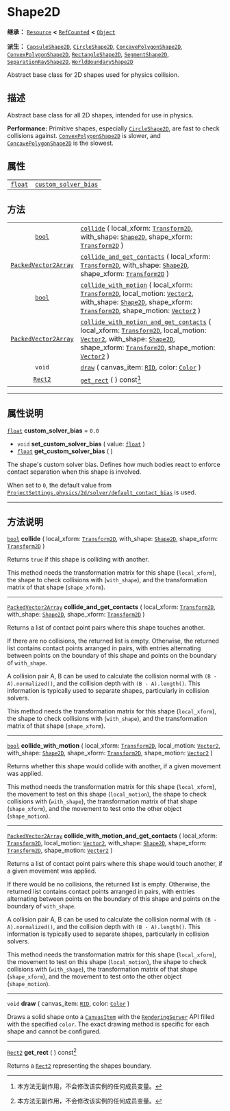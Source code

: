 <!-- ⚠ 请勿编辑本文件 ⚠ -->
<!-- 本文档使用脚本从 WeDot 引擎源码仓库生成。 -->
<!-- 生成脚本：https://github.com/WeDot-Engine/WeDot/tree/master/doc/tools/make_md.py； -->
<!-- 原文件：https://github.com/WeDot-Engine/WeDot/tree/master/doc/classes/Shape2D.xml。 -->

<div id="_class_shape2d"></div>

# Shape2D

**继承：** [`Resource`](class_resource.md) **<** [`RefCounted`](class_refcounted.md) **<** [`Object`](class_object.md)

**派生：** [`CapsuleShape2D`](class_capsuleshape2d.md), [`CircleShape2D`](class_circleshape2d.md), [`ConcavePolygonShape2D`](class_concavepolygonshape2d.md), [`ConvexPolygonShape2D`](class_convexpolygonshape2d.md), [`RectangleShape2D`](class_rectangleshape2d.md), [`SegmentShape2D`](class_segmentshape2d.md), [`SeparationRayShape2D`](class_separationrayshape2d.md), [`WorldBoundaryShape2D`](class_worldboundaryshape2d.md)

Abstract base class for 2D shapes used for physics collision.

## 描述

Abstract base class for all 2D shapes, intended for use in physics.

 **Performance:** Primitive shapes, especially [`CircleShape2D`](class_circleshape2d.md), are fast to check collisions against. [`ConvexPolygonShape2D`](class_convexpolygonshape2d.md) is slower, and [`ConcavePolygonShape2D`](class_concavepolygonshape2d.md) is the slowest.

## 属性

|||
|:-:|:--|
| [`float`](class_float.md) | [`custom_solver_bias`](class_shape2d.md#class_shape2d_property_custom_solver_bias) | ``0.0`` |

## 方法

|||
|:-:|:--|
| [`bool`](class_bool.md)                             | [`collide`](class_shape2d.md#class_shape2d_method_collide) ( local_xform: [`Transform2D`](class_transform2d.md), with_shape: [`Shape2D`](class_shape2d.md), shape_xform: [`Transform2D`](class_transform2d.md) )                                                                                                                                                     |
| [`PackedVector2Array`](class_packedvector2array.md) | [`collide_and_get_contacts`](class_shape2d.md#class_shape2d_method_collide_and_get_contacts) ( local_xform: [`Transform2D`](class_transform2d.md), with_shape: [`Shape2D`](class_shape2d.md), shape_xform: [`Transform2D`](class_transform2d.md) )                                                                                                                   |
| [`bool`](class_bool.md)                             | [`collide_with_motion`](class_shape2d.md#class_shape2d_method_collide_with_motion) ( local_xform: [`Transform2D`](class_transform2d.md), local_motion: [`Vector2`](class_vector2.md), with_shape: [`Shape2D`](class_shape2d.md), shape_xform: [`Transform2D`](class_transform2d.md), shape_motion: [`Vector2`](class_vector2.md) )                                   |
| [`PackedVector2Array`](class_packedvector2array.md) | [`collide_with_motion_and_get_contacts`](class_shape2d.md#class_shape2d_method_collide_with_motion_and_get_contacts) ( local_xform: [`Transform2D`](class_transform2d.md), local_motion: [`Vector2`](class_vector2.md), with_shape: [`Shape2D`](class_shape2d.md), shape_xform: [`Transform2D`](class_transform2d.md), shape_motion: [`Vector2`](class_vector2.md) ) |
| `void`                                              | [`draw`](class_shape2d.md#class_shape2d_method_draw) ( canvas_item: [`RID`](class_rid.md), color: [`Color`](class_color.md) )                                                                                                                                                                                                                                        |
| [`Rect2`](class_rect2.md)                           | [`get_rect`](class_shape2d.md#class_shape2d_method_get_rect) ( ) const[^const]                                                                                                                                                                                                                                                                                       |

<!-- rst-class:: classref-section-separator -->

---

## 属性说明

<div id="_class_shape2d_property_custom_solver_bias"></div>

[`float`](class_float.md) **custom_solver_bias** = ``0.0`` <div id="class_shape2d_property_custom_solver_bias"></div>

- `void` **set_custom_solver_bias** ( value: [`float`](class_float.md) )
- [`float`](class_float.md) **get_custom_solver_bias** ( )

The shape's custom solver bias. Defines how much bodies react to enforce contact separation when this shape is involved.

When set to `0`, the default value from [`ProjectSettings.physics/2d/solver/default_contact_bias`](class_projectsettings.md#class_projectsettings_property_physics/2d/solver/default_contact_bias) is used.

<!-- rst-class:: classref-section-separator -->

---

## 方法说明

<div id="_class_shape2d_method_collide"></div>

[`bool`](class_bool.md) **collide** ( local_xform: [`Transform2D`](class_transform2d.md), with_shape: [`Shape2D`](class_shape2d.md), shape_xform: [`Transform2D`](class_transform2d.md) )<div id="class_shape2d_method_collide"></div>

Returns `true` if this shape is colliding with another.

This method needs the transformation matrix for this shape (`local_xform`), the shape to check collisions with (`with_shape`), and the transformation matrix of that shape (`shape_xform`).

<!-- rst-class:: classref-item-separator -->

---

<div id="_class_shape2d_method_collide_and_get_contacts"></div>

[`PackedVector2Array`](class_packedvector2array.md) **collide_and_get_contacts** ( local_xform: [`Transform2D`](class_transform2d.md), with_shape: [`Shape2D`](class_shape2d.md), shape_xform: [`Transform2D`](class_transform2d.md) )<div id="class_shape2d_method_collide_and_get_contacts"></div>

Returns a list of contact point pairs where this shape touches another.

If there are no collisions, the returned list is empty. Otherwise, the returned list contains contact points arranged in pairs, with entries alternating between points on the boundary of this shape and points on the boundary of `with_shape`.

A collision pair A, B can be used to calculate the collision normal with `(B - A).normalized()`, and the collision depth with `(B - A).length()`. This information is typically used to separate shapes, particularly in collision solvers.

This method needs the transformation matrix for this shape (`local_xform`), the shape to check collisions with (`with_shape`), and the transformation matrix of that shape (`shape_xform`).

<!-- rst-class:: classref-item-separator -->

---

<div id="_class_shape2d_method_collide_with_motion"></div>

[`bool`](class_bool.md) **collide_with_motion** ( local_xform: [`Transform2D`](class_transform2d.md), local_motion: [`Vector2`](class_vector2.md), with_shape: [`Shape2D`](class_shape2d.md), shape_xform: [`Transform2D`](class_transform2d.md), shape_motion: [`Vector2`](class_vector2.md) )<div id="class_shape2d_method_collide_with_motion"></div>

Returns whether this shape would collide with another, if a given movement was applied.

This method needs the transformation matrix for this shape (`local_xform`), the movement to test on this shape (`local_motion`), the shape to check collisions with (`with_shape`), the transformation matrix of that shape (`shape_xform`), and the movement to test onto the other object (`shape_motion`).

<!-- rst-class:: classref-item-separator -->

---

<div id="_class_shape2d_method_collide_with_motion_and_get_contacts"></div>

[`PackedVector2Array`](class_packedvector2array.md) **collide_with_motion_and_get_contacts** ( local_xform: [`Transform2D`](class_transform2d.md), local_motion: [`Vector2`](class_vector2.md), with_shape: [`Shape2D`](class_shape2d.md), shape_xform: [`Transform2D`](class_transform2d.md), shape_motion: [`Vector2`](class_vector2.md) )<div id="class_shape2d_method_collide_with_motion_and_get_contacts"></div>

Returns a list of contact point pairs where this shape would touch another, if a given movement was applied.

If there would be no collisions, the returned list is empty. Otherwise, the returned list contains contact points arranged in pairs, with entries alternating between points on the boundary of this shape and points on the boundary of `with_shape`.

A collision pair A, B can be used to calculate the collision normal with `(B - A).normalized()`, and the collision depth with `(B - A).length()`. This information is typically used to separate shapes, particularly in collision solvers.

This method needs the transformation matrix for this shape (`local_xform`), the movement to test on this shape (`local_motion`), the shape to check collisions with (`with_shape`), the transformation matrix of that shape (`shape_xform`), and the movement to test onto the other object (`shape_motion`).

<!-- rst-class:: classref-item-separator -->

---

<div id="_class_shape2d_method_draw"></div>

`void` **draw** ( canvas_item: [`RID`](class_rid.md), color: [`Color`](class_color.md) )<div id="class_shape2d_method_draw"></div>

Draws a solid shape onto a [`CanvasItem`](class_canvasitem.md) with the [`RenderingServer`](class_renderingserver.md) API filled with the specified `color`. The exact drawing method is specific for each shape and cannot be configured.

<!-- rst-class:: classref-item-separator -->

---

<div id="_class_shape2d_method_get_rect"></div>

[`Rect2`](class_rect2.md) **get_rect** ( ) const[^const]<div id="class_shape2d_method_get_rect"></div>

Returns a [`Rect2`](class_rect2.md) representing the shapes boundary.

[^virtual]: 本方法通常需要用户覆盖才能生效。
[^const]: 本方法无副作用，不会修改该实例的任何成员变量。
[^vararg]: 本方法除了能接受在此处描述的参数外，还能够继续接受任意数量的参数。
[^constructor]: 本方法用于构造某个类型。
[^static]: 调用本方法无需实例，可直接使用类名进行调用。
[^operator]: 本方法描述的是使用本类型作为左操作数的有效运算符。
[^bitfield]: 这个值是由下列位标志构成位掩码的整数。
[^void]: 无返回值。
